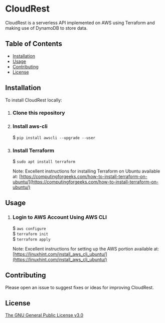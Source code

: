 # CloudRest 

CloudRest is a serverless API implemented on AWS using Terraform and making use of DynamoDB to store data.


## Table of Contents

- [Installation](#Installation)
- [Usage](#Usage)
- [Contributing](#Contributing)
- [License](#License)

## Installation

To install CloudRest locally:

1. ### Clone this repository

2. ### Install aws-cli
    $ `pip install awscli --upgrade --user`  

3. ### Install Terraform
   $ `sudo apt install terraform`
   
    Note: Excellent instructions for installing Terraform on Ubuntu available at:
    [https://computingforgeeks.com/how-to-install-terraform-on-ubuntu/](https://computingforgeeks.com/how-to-install-terraform-on-ubuntu/)

## Usage

1. ### Login to AWS Account Using AWS CLI
    $ `aws configure`  
    $ `terraform init`  
    $ `terraform apply`  

    Note: Excellent instructions for setting up the AWS portion available at: 
    [https://linuxhint.com/install_aws_cli_ubuntu/](https://linuxhint.com/install_aws_cli_ubuntu/)

## Contributing

Please open an issue to suggest fixes or ideas for improving CloudRest.

## License

[The GNU General Public License v3.0](https://www.gnu.org/licenses/gpl-3.0.en.html)
